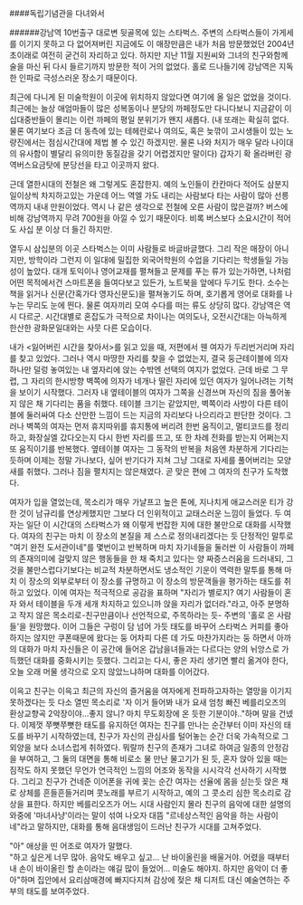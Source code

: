 ####독립기념관을 다녀와서
    
    
    
    
######강남역 10번출구 대로변 뒷골목에 있는 스타벅스. 주변의 스타벅스들이 가게세를 이기지 못하고 다 없어져버린 지금에도 이 매장만큼은 내가 처음 방문했었던 2004년 초이래로 여전히 굳건히 자리하고 있다. 하지만 지난 11월 지원씨와 그녀의 친구와함께 술을 마신 뒤 다시 들르기까지 방문한 적이 거의 없었다. 홀로 드나들기에 강남역은 지독한 인파로 극성스러운 장소기 때문이다. 

최근에 다니게 된 미술학원이 이곳에 위치하지 않았다면 여기에 올 일은 없었을 것이다. 최근에는 늘상 애엄마들이 많은 성복동이나 분당의 까페정도만 다니다보니 지금같이 이십대중반들이 몰리는 이런 까페의 평일 분위기가 왠지 새롭다. (내 또래는 확실히 없다. 물론 여기보다 조금 더 동측에 있는 테헤란로나 여의도, 혹은 늦깎이 고시생들이 있는 노량진에서는 점심시간대에 제법 볼 수 있긴 하겠지만. 물론 나와 처지가 매우 달라 나이대의 유사함이 별달리 유의미한 동질감을 갖기 어렵겠지만 말이다) 갑자기 확 올라버린 광역버스요금탓에 분당선을 타고 이곳까지 왔다. 

근데 열한시대의 전철은 왜 그렇게도 혼잡한지. 예의 노인들이 칸칸마다 적어도 삼분지 일이상씩 차지하고있는 가운데 어느 역엘 가도 내리는 사람보다 타는 사람이 많아 선릉역까지 내내 만원이었다. 역시 나 같은 생각으로 전철에 오른 사람이 많은걸까? 버스에 비해 강남역까지 무려 700원을 아낄 수 있기 때문이다. 비록 버스보다 소요시간이 적어도 사십 분 이상 더 들긴 하지만. 

열두시 삼십분의 이곳 스타벅스는 이미 사람들로 바글바글했다. 그리 작은 매장이 아니지만, 방학이라 그런지 이 일대에 밀집한 외국어학원의 수업을 기다리는 학생들일 가능성이 높았다. 대개 토익이나 영어교재를 펼쳐들고 문제를 푸는 류가 있는가하면, 나처럼 어떤 목적에서건 스마트폰을 들여다보고 있든가, 노트북을 앞에다 두기도 한다. 소수는 책을 읽거나 신문(간혹가다 영자신문도)을 펼쳐놓기도 하며, 호기롭게 영어로 대화를 나누는 무리도 눈에 띈다. 물론 여자끼리 모여 수다를 떠는 류도 상당히 많다. 강남역은 역시 다르군. 시간대별로 혼잡도가 극적으로 차이나는 여의도나, 오전시간대는 아늑하게 한산한 광화문일대와는 사뭇 다른 모습이다. 

내가 <잃어버린 시간을 찾아서>를 읽고 있을 때, 저편에서 웬 여자가 두리번거리며 자리를 찾고 있었다. 그러나 역시 마땅한 자리를 찾을 수 없었는지, 결국 둥근테이블에 의자 하나만 덜렁 놓여있는 내 옆자리에 앉는 수밖엔 선택의 여지가 없었다. 근데 바로 그 무렵, 그 자리의 한시방향 벽쪽에 의자가 네개나 딸린 자리에 있던 여자가 일어나려는 기척을 보이기 시작했다. 그러자 내 옆테이블의 여자가 그쪽을 신경쓰며 자신의 짐을 풀어놓지 않은 채 기다리는 품을 취했다. 테이블 크기는 같았지만, 벽쪽이라 사방이 다른 테이블에 둘러싸여 다소 산만한 느낌이 드는 지금의 자리보다 나으리라고 판단한 것이다. 그러나 벽쪽의 여자는 먼저 휴지따위를 휴지통에 버리려 한번 움직이고, 멀티코드를 정리하고, 화장실엘 갔다오는지 다시 한번 자리를 뜨고, 또 한 차례 전화를 받는지 어쩌는지 또 움직이기를 반복했다. 옆테이블 여자는 그 동작의 반복을 처음엔 차분하게 기다리는 듯하며 이제는 정말 가나보다, 싶어 반기다가 지쳐 그냥 그대로 자세를 풀어버리는 모양새를 취했다. 그러나 짐을 펼치지는 않은채였다. 곧 맞은 편에 그 여자의 친구가 도착했다. 

여자가 입을 열었는데, 목소리가 매우 가냘프고 높은 톤에, 지나치게 애교스러운 티가 강한 것이 남규리를 연상케했지만 그보다 더 인위적이고 교태스러운 느낌이 들었다. 두 여자는 일단 이 시간대의 스타벅스가 왜 이렇게 번잡한 지에 대한 불만으로 대화를 시작했다. 여자의 친구는 마치 이 장소의 본질을 제 스스로 정의내리겠다는 듯 단정적인 말투로 "여기 완전 도서관이네"를 몇번이고 반복하며 마치 자기네들을 둘러싼 이 사람들이 까페의 존재의미에 걸맞지 않은 행동들을 한 채 죽치고 있다는 양 짜증스러움을 드러내되, 그것을 불만스럽다기보다는 비교적 차분하면서도 냉소적인 기운이 역력한 말투를 통해 마치 이 장소의 외부로부터 이 장소를 규명하고 이 장소의 방문객들을 평가하는 태도를 취하고 있었다. 이에 여자는 적극적으로 공감을 표하며 "자리가 별로지? 여기 사람들이 혼자 와서 테이블을 두개 세개 차지하고 있으니까 앉을 자리가 없더라."라고, 아주 분명하고 작지 않은 목소리로-친구만큼이나 선언적으로, 주목하라는 듯- 주변의 '홀로 온 사람들'을 원망했다. 이어 그들은 구렁이 담 넘어 가듯 태도를 바꾸어 스타벅스 커피를 좋아하지는 않지만 쿠폰때문에 왔다는 둥 어차피 다른 데 가도 마찬가지라는 둥 하면서 아까의 대화가 마치 자신들은 이 공간에 들어온 갑남을녀들과는 다르다는 양의 뉘앙스로 가득했던 대화를 중화시키는 듯했다. 그리고는 다시, 좋은 자리 생기면 빨리 옮겨야 한다, 오늘 오래 머물 생각으로 오지 않았느냐하며 대화를 이어갔다.

이윽고 친구는 이윽고 최근의 자신의 즐거움을 여자에게 전파하고자하는 열망을 이기지 못하겠다는 듯 다소 열띤 목소리로 '자 이거 들어봐 내가 요새 엄청 빠진 베를리오즈의 환상교향곡 2악장이야...좋지 않니? 마치 무도회장에 온 듯한 기분이야.."하며 말을 건넸다. 이제껏 쭈뼛쭈뼛한 태도를 유지하던 여자는 친구를 만나는 순간부터 이미 자신의 태도를 바꾸기 시작하였는데, 친구가 자신의 관심사를 털어놓는 순간 더욱 가속적으로 그 외양을 보다 소녀스럽게 취하였다. 뭐랄까 친구의 존재가 그녀로 하여금 일종의 안정감을 부여하고, 그 둘의 대면을 통해 비로소 물 만난 물고기가 된 듯, 혼자 앉아 있을 때는 짐작도 하지 못했던 무언가 연극적인 느낌의 어조와 동작을 시시각각 선사하기 시작했다. 그리고 친구가 건네준 이어폰을 귀에 꽂는 순간 여자는 선율에 몸을 싣는듯 앉은 채로 상체를 흔들흔들거리며 콧노래를 부르기 시작하고, 예의 그 콧소리 심한 목소리로 감상을 표한다. 하지만 베를리오즈가 어느 시대 사람인지 몰라 친구의 음악에 대한 설명의 와중에 '마녀사냥'이라는 말이 섞여 나오자 대뜸 "르네상스적인 음악을 하는 사람이네"라고 말하지만, 대화를 통해 음대생임이 드러난 친구가 시대를 고쳐주었다. 

"아" 애상을 띤 어조로 여자가 말했다.  
"하고 싶은게 너무 많아. 음악도 배우고 싶고... 난 바이올린을 배울거야. 어렸을 때부터 내 손이 바이올린 할 손이라는 얘길 많이 들었어... 미술도 해야지. 하지만 음악이 더 좋아"하며 집안에서 요리삼매경에 빠지다지쳐 감상에 젖은 채 디저트 대신 예술연하는 주부의 태도를 보여주었다.